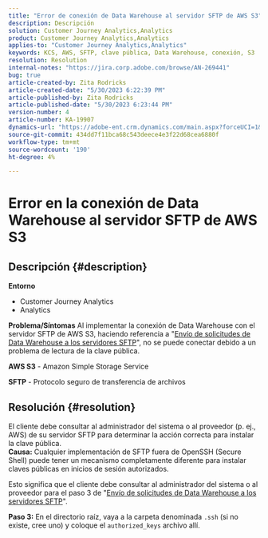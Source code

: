 ```yaml
---
title: "Error de conexión de Data Warehouse al servidor SFTP de AWS S3"
description: Descripción
solution: Customer Journey Analytics,Analytics
product: Customer Journey Analytics,Analytics
applies-to: "Customer Journey Analytics,Analytics"
keywords: KCS, AWS, SFTP, clave pública, Data Warehouse, conexión, S3
resolution: Resolution
internal-notes: "https://jira.corp.adobe.com/browse/AN-269441"
bug: true
article-created-by: Zita Rodricks
article-created-date: "5/30/2023 6:22:39 PM"
article-published-by: Zita Rodricks
article-published-date: "5/30/2023 6:23:44 PM"
version-number: 4
article-number: KA-19907
dynamics-url: "https://adobe-ent.crm.dynamics.com/main.aspx?forceUCI=1&pagetype=entityrecord&etn=knowledgearticle&id=55ac85f3-16ff-ed11-8f6e-6045bd006b25"
source-git-commit: 434dd7f11bca68c543deece4e3f22d68cea6880f
workflow-type: tm+mt
source-wordcount: '190'
ht-degree: 4%

---
```


# Error en la conexión de Data Warehouse al servidor SFTP de AWS S3

## Descripción {#description}

<b>Entorno</b>
- Customer Journey Analytics
- Analytics



<b>Problema/Síntomas</b>
Al implementar la conexión de Data Warehouse con el servidor SFTP de AWS S3, haciendo referencia a &quot;[Envío de solicitudes de Data Warehouse a los servidores SFTP](https://experienceleague.adobe.com/docs/analytics/export/ftp-and-sftp/secure-file-transfer-protocol/ftp-sftp-dw.html?lang=en)&quot;, no se puede conectar debido a un problema de lectura de la clave pública.



<b>AWS S3</b> - Amazon Simple Storage Service

<b>SFTP</b> - Protocolo seguro de transferencia de archivos


## Resolución {#resolution}

El cliente debe consultar al administrador del sistema o al proveedor (p. ej., AWS) de su servidor SFTP para determinar la acción correcta para instalar la clave pública.<br><b>Causa:</b>
Cualquier implementación de SFTP fuera de OpenSSH (Secure Shell) puede tener un mecanismo completamente diferente para instalar claves públicas en inicios de sesión autorizados.

Esto significa que el cliente debe consultar al administrador del sistema o al proveedor para el paso 3 de &quot;[Envío de solicitudes de Data Warehouse a los servidores SFTP](https://experienceleague.adobe.com/docs/analytics/export/ftp-and-sftp/secure-file-transfer-protocol/ftp-sftp-dw.html?lang=en)&quot;.

<b>Paso 3:</b> En el directorio raíz, vaya a la carpeta denominada `.ssh` (si no existe, cree uno) y coloque el `authorized_keys` archivo allí.
